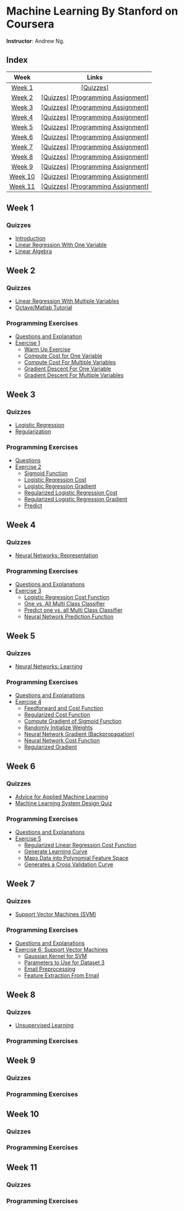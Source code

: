 # Machine Learning By Stanford on Coursera  
__Instructor__: Andrew Ng.

## Index

| Week | Links |
|:----:|:-----:|
| [Week 1](#week-1) | [[Quizzes]](#quizzes) |
| [Week 2](#week-2) | [[Quizzes]](#quizzes-1) [[Programming Assignment]](#programming-exercises) |
| [Week 3](#week-3) | [[Quizzes]](#quizzes-2) [[Programming Assignment]](#programming-exercises-1) |
| [Week 4](#week-4) | [[Quizzes]](#quizzes-3) [[Programming Assignment]](#programming-exercises-2) |
| [Week 5](#week-5) | [[Quizzes]](#quizzes-4) [[Programming Assignment]](#programming-exercises-3) |
| [Week 6](#week-6) | [[Quizzes]](#quizzes-5) [[Programming Assignment]](#programming-exercises-4) |
| [Week 7](#week-7) | [[Quizzes]](#quizzes-6) [[Programming Assignment]](#programming-exercises-5) |
| [Week 8](#week-8) | [[Quizzes]](#quizzes-7) [[Programming Assignment]](#programming-exercises-6) |
| [Week 9](#week-9) | [[Quizzes]](#quizzes-8) [[Programming Assignment]](#programming-exercises-7) |
| [Week 10](#week-10) | [[Quizzes]](#quizzes-9) [[Programming Assignment]](#programming-exercises-8) |
| [Week 11](#week-11) | [[Quizzes]](#quizzes-10) [[Programming Assignment]](#programming-exercises-9) |


## Week 1
### Quizzes
- [Introduction](week1/introduction.pdf)
- [Linear Regression With One Variable](week1/linear-regression-one-variable.pdf)
- [Linear Algebra](week1/linear-agebra.pdf)

## Week 2
### Quizzes
- [Linear Regression With Multiple Variables](week2/linear-regression-multiple-variables.pdf)
- [Octave/Matlab Tutorial](week2/octave-matlab-tutoria.pdf)

### Programming Exercises
- [Questions and Explanation](week2/ex1.pdf)
- [Exercise 1](week2/ex1)
    - [Warm Up Exercise](week2/ex1/warmUpExercise.m)
    - [Compute Cost for One Variable](week2/ex1/computeCost.m)
    - [Compute Cost For Multiple Variables](week2/ex1/computeCostMulti.m)
    - [Gradient Descent For One Variable](week2/ex1/gradientDescent.m)
    - [Gradient Descent For Multiple Variables](week2/ex1/gradientDescentMulti.m)

## Week 3
### Quizzes
- [Logistic Regression](week3/logistic-regression-quiz.md)
- [Regularization](week3/regularization-quiz.md)

### Programming Exercises
- [Questions](week3/ex2.pdf) 
- [Exercise 2](week3/ex2)
    - [Sigmoid Function](week3/ex2/sigmoid.m)
    - [Logistic Regression Cost](week3/ex2/costFunction.m)
    - [Logistic Regression Gradient](week3/ex2/costFunction.m)
    - [Regularized Logistic Regression Cost](week3/ex2/costFunctionReg.m)
    - [Regularized Logistic Regression Gradient](week3/ex2/costFunctionReg.m)
    - [Predict](week3/ex2/predict.m)

## Week 4 
### Quizzes
- [Neural Networks: Representation](week4/neural-networks-quiz.md)

### Programming Exercises
- [Questions and Explanations](week4/machine-learning-ex3/ex3.pdf)
- [Exercise 3](week4/machine-learning-ex3/ex3)
    - [Logistic Regression Cost Function](week4/machine-learning-ex3/ex3/lrCostFunction.m)
    - [One vs. All Multi Class Classifier](week4/machine-learning-ex3/ex3/oneVsAll.m)
    - [Predict one vs. all Multi Class Classifier](week4/machine-learning-ex3/ex3/predictOneVsAll.m)
    - [Neural Network Prediction Function](week4/machine-learning-ex3/ex3/predict.m)


## Week 5
### Quizzes
- [Neural Networks: Learning](week5/neural-networks-quiz.md)

### Programming Exercises
- [Questions and Explanations](week5/ex4.pdf)
- [Exercise 4](week5/ex4)
    - [Feedforward and Cost Function](week5/ex4/nnCostFunction.m)
    - [Regularized Cost Function](week5/ex4/nnCostFunction.m)
    - [Compute Gradient of Sigmoid Function](week5/ex4/sigmoidGradient.m)
    - [Randomly Initialize Weights](week5/ex4/randInitializeWeights.m)
    - [Neural Network Gradient (Backpropagation)](week5/ex4/checkNNGradients.m) 
    - [Neural Network Cost Function](week5/ex4/nnCostFunction.m)
    - [Regularized Gradient](week5/ex4/checkNNGradients.m)

## Week 6
### Quizzes
- [Advice for Applied Machine Learning](week6/advice-for-applying-machine-learning.md)
- [Machine  Learning System Design Quiz](week6/machine-learning-system-design-quiz.md)

### Programming Exercises
- [Questions and Explanations](week6/ex5.pdf)
- [Exercise 5](week6/ex5)
    - [Regularized Linear Regression Cost Function](week6/ex5/linearRegCostFunction.m)
    - [Generate Learning Curve](week6/ex5/learningCurve.m)
    - [Maps Data into Polynomial Feature Space](week6/ex5/polyFeatures.m)
    - [Generates a Cross Validation Curve](week6/ex5/validationCurve.m)

## Week 7
### Quizzes
- [Support Vector Machines (SVM)](week7/support-vector-machines-quiz.md)

### Programming Exercises
- [Questions and Explanations](week7/ex6.pdf)
- [Exercise 6: Support Vector Machines](week7/ex6)
    - [Gaussian Kernel for SVM](week7/ex6/gaussianKernel.m)
    - [Parameters to Use for Dataset 3](week7/ex6/dataset3Params.m)
    - [Email Preprocessing](week7/ex6/processEmail.m)
    - [Feature Extraction From Email](week7/ex6/emailFeatures.m)

## Week 8
### Quizzes
- [Unsupervised Learning](week8/unsupervised-learning-quiz.md)

### Programming Exercises

## Week 9
### Quizzes

### Programming Exercises

## Week 10
### Quizzes

### Programming Exercises

## Week 11
### Quizzes

### Programming Exercises
